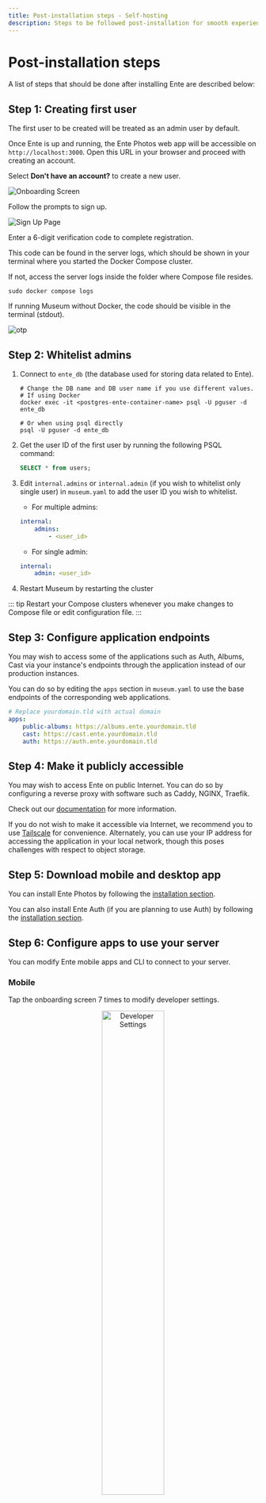 ```yaml
---
title: Post-installation steps - Self-hosting
description: Steps to be followed post-installation for smooth experience
---
```


# Post-installation steps

A list of steps that should be done after installing Ente are described below:

## Step 1: Creating first user

The first user to be created will be treated as an admin user by default.

Once Ente is up and running, the Ente Photos web app will be accessible on
`http://localhost:3000`. Open this URL in your browser and proceed with creating
an account.

Select **Don't have an account?** to create a new user.

![Onboarding Screen](/onboarding.png)

Follow the prompts to sign up.

![Sign Up Page](/sign-up.png)

Enter a 6-digit verification code to complete registration.

This code can be found in the server logs, which should be shown in your terminal where you started the Docker Compose cluster.

If not, access the server logs inside the folder where Compose file resides.

``` shell
sudo docker compose logs
```

If running Museum without Docker, the code should be visible in the terminal (stdout).

![otp](/otp.png)

## Step 2: Whitelist admins

1. Connect to `ente_db` (the database used for storing data
related to Ente).
    ``` shell
    # Change the DB name and DB user name if you use different values.
    # If using Docker
    docker exec -it <postgres-ente-container-name> psql -U pguser -d ente_db 

    # Or when using psql directly
    psql -U pguser -d ente_db 
    ```

2. Get the user ID of the first user by running the following PSQL command:
    ``` sql
    SELECT * from users;
    ```

3. Edit `internal.admins` or `internal.admin` (if you wish to whitelist only single user) in `museum.yaml`
    to add the user ID you wish to whitelist.

    - For multiple admins:
    ``` yaml
    internal:
        admins:
            - <user_id>
    ```
    - For single admin:
    ``` yaml
    internal:
        admin: <user_id>
    ```

4. Restart Museum by restarting the cluster

::: tip
Restart your Compose clusters whenever you make changes to Compose file or edit configuration file.
:::

## Step 3: Configure application endpoints

You may wish to access some of the applications such as Auth, Albums, Cast via your instance's endpoints through the application instead of our production instances.

You can do so by editing the `apps` section in `museum.yaml` to use the base endpoints of the corresponding web applications.

``` yaml
# Replace yourdomain.tld with actual domain
apps:
    public-albums: https://albums.ente.yourdomain.tld
    cast: https://cast.ente.yourdomain.tld
    auth: https://auth.ente.yourdomain.tld
```

## Step 4: Make it publicly accessible

You may wish to access Ente on public Internet. You can do so by configuring a reverse proxy
with software such as Caddy, NGINX, Traefik.

Check out our [documentation](/self-hosting/administration/reverse-proxy) for more information.

If you do not wish to make it accessible via Internet, we recommend you to use
[Tailscale](/self-hosting/guides/tailscale) for convenience. Alternately, you
can use your IP address for accessing the application in your local network, though
this poses challenges with respect to object storage.

## Step 5: Download mobile and desktop app

You can install Ente Photos by following the [installation section](/photos/faq/installing).

You can also install Ente Auth (if you are planning to use Auth) by following the [installation section](/auth/faq/installing).

## Step 6: Configure apps to use your server

You can modify Ente mobile apps and CLI to connect to your server.

### Mobile

Tap the onboarding screen 7 times to modify developer settings.

<center>
<img src="/developer-settings.png" alt="Developer Settings" height="50%" width="50%" />
</center>

<br>
Enter your Ente server's endpoint.
<br>

<center>
<img src="/developer-settings-endpoint.png" alt="Developer Settings - Server Endpoint" height="50%" width="50%" />
</center>

### Desktop

Tap 7 times on the onboarding screen to configure the server endpoint to be used.

<div align="center">

![Setting a custom server on the onboarding screen on desktop or self-hosted web
apps](web-dev-settings.png){width=400px}

</div>

## Step 7: Configure Ente CLI

You can download Ente CLI from [here](https://github.com/ente-io/ente/releases?q=tag%3Acli)

Check our [documentation](/self-hosting/administration/cli) on how to use Ente CLI for managing self-hosted instances.

::: info For upgrading
Check out our [upgrading documentation](/self-hosting/installation/upgrade) for various installation methods.
:::
